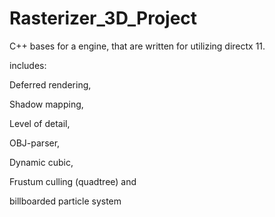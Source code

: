 # Rasterizer_3D_Project

C++ bases for a engine, that are written for utilizing directx 11.

includes:

Deferred rendering,

Shadow mapping, 

Level of detail,

OBJ-parser,

Dynamic cubic,

Frustum culling (quadtree) and

billboarded particle system
